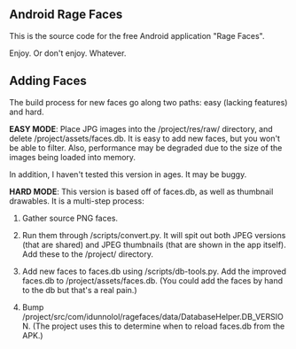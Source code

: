 Android Rage Faces
------------------

This is the source code for the free Android application "Rage Faces".

Enjoy.  Or don't enjoy.  Whatever.

Adding Faces
------------

The build process for new faces go along two paths: easy (lacking features) and hard.

**EASY MODE**: Place JPG images into the /project/res/raw/ directory, and delete
/project/assets/faces.db.  It is easy to add new faces, but you won't be
able to filter.  Also, performance may be degraded due to the size of the images
being loaded into memory.

In addition, I haven't tested this version in ages.  It may be buggy.

**HARD MODE**: This version is based off of faces.db, as well as thumbnail drawables.
It is a multi-step process:

1. Gather source PNG faces.

2. Run them through /scripts/convert.py.  It will spit out both JPEG versions
   (that are shared) and JPEG thumbnails (that are shown in the app itself).
   Add these to the /project/ directory.
   
3. Add new faces to faces.db using /scripts/db-tools.py.  Add the improved
   faces.db to /project/assets/faces.db.  (You could add the faces by hand
   to the db but that's a real pain.)

4. Bump /project/src/com/idunnolol/ragefaces/data/DatabaseHelper.DB_VERSION.
   (The project uses this to determine when to reload faces.db from the APK.)
